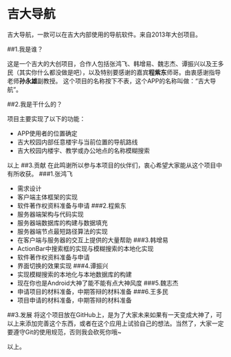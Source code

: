 吉大导航
===========

吉大导航，一款可以在吉大内部使用的导航软件。来自2013年大创项目。

##1.我是谁？

这是一个吉大的大创项目，合作人包括张鸿飞、韩增易、魏志杰、谭振兴以及王多民（其实你什么都没做是吧），以及特别要感谢的嘉宾**程紫东**师哥。由衷感谢指导老师**孙永雄**副教授。
这个项目的名称按下不表，这个APP的名称叫做：“吉大导航”。

##2.我是干什么的？

项目主要实现了以下的功能：

+ APP使用者的位置确定
+ 吉大校园内部任意楼宇与当前位置的导航路线
+ 吉大校园内楼宇、教学或办公地点的名称模糊搜索

以上
##3.贡献
在此鸣谢所以参与本项目的伙伴们，衷心希望大家能从这个项目中有所收获。
###1.张鸿飞
* 需求设计
* 客户端主体框架的实现
* 软件著作权资料准备与申请
###2.程紫东
* 服务器端架构与代码实现
* 服务器端数据库的构建与数据填充
* 服务器端节点最短路径算法的实现
* 在客户端与服务器的交互上提供的大量帮助
###3.韩增易
* ActionBar中搜索框的实现与模糊搜索的本地化实现
* 软件著作权资料准备与申请
* 界面切换的效果实现
###4.谭振兴
* 实现模糊搜索的本地化与本地数据库的构建
* 现在你也是Android大神了能不能有点大神风度
###5.魏志杰
* 申请项目的材料准备，中期答辩的材料准备
###6.王多民
* 项目申请的材料准备，中期答辩的材料准备

##3.发展
将这个项目放在GitHub上，是为了大家未来如果有一天变成大神了，可以上来添加完善这个东西，或者在这个应用上试验自己的想法。当然了，大家一定要遵守Git的使用规范，否则我会砍死你哦~

以上。
